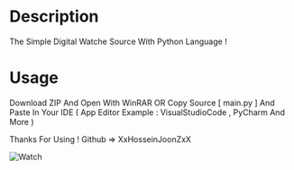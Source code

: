 # Description
The Simple Digital Watche Source With Python Language !

# Usage
Download ZIP And Open With WinRAR
OR
Copy Source [ main.py ] And Paste In Your IDE ( App Editor Example : VisualStudioCode , PyCharm And More )

Thanks For Using ! 
Github => XxHosseinJoonZxX

![Watch](https://user-images.githubusercontent.com/64345781/206451967-efdbdbca-f76f-4308-9e68-679b15147fd9.PNG)
